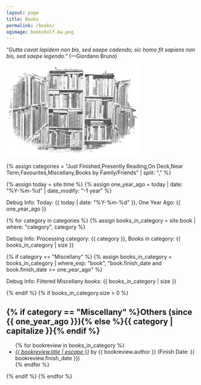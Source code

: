 ```yaml
---
layout: page
title: Books
permalink: /books/
ogimage: bookshelf.bw.png
---
```

<p><i>"Gutta cavat lapidem non bis, sed saepe cadendo; sic homo fit sapiens non bis, sed saepe legendo."</i> (—Giordano Bruno)</p>

<p><img src="/assets/og/bookshelf.bw.png" alt="bookshelf" width="70%" height="70%"></p>

{% assign categories = "Just Finished,Presently Reading,On Deck,Near Term,Favourites,Miscellany,Books by Family/Friends" | split: "," %}

{% assign today = site.time %}
{% assign one_year_ago = today | date: "%Y-%m-%d" | date_modify: "-1 year" %}

<p>Debug Info: Today: {{ today | date: "%Y-%m-%d" }}, One Year Ago: {{ one_year_ago }}</p>

{% for category in categories %}
  {% assign books_in_category = site.book | where: "category", category %}
  <p>Debug Info: Processing category: {{ category }}, Books in category: {{ books_in_category | size }}</p>
  {% if category == "Miscellany" %}
    {% assign books_in_category = books_in_category | where_exp: "book", "book.finish_date and book.finish_date >= one_year_ago" %}
    <p>Debug Info: Filtered Miscellany books: {{ books_in_category | size }}</p>
  {% endif %}
  {% if books_in_category.size > 0 %}
    <h2>{% if category == "Miscellany" %}Others (since {{ one_year_ago }}){% else %}{{ category | capitalize }}{% endif %}</h2>
    <ul class="more-space">
      {% for bookreview in books_in_category %}
        <li><i><a class="bookreview-link" href="{{ bookreview.url | relative_url }}">{{ bookreview.title | escape }}</a></i> by {{ bookreview.author }} (Finish Date: {{ bookreview.finish_date }})</li>
      {% endfor %}
    </ul>
  {% endif %}
{% endfor %}
